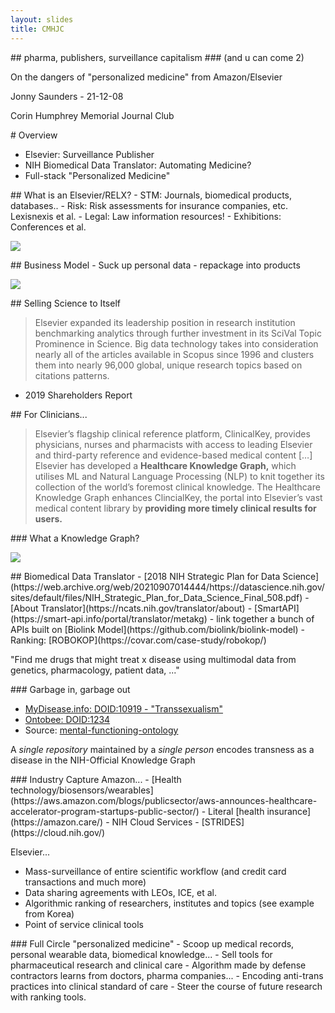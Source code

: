 ```yaml
---
layout: slides
title: CMHJC
---
```


<section data-markdown>
## pharma, publishers, surveillance capitalism 
### (and u can come 2)

On the dangers of "personalized medicine" from Amazon/Elsevier

Jonny Saunders - 21-12-08

Corin Humphrey Memorial Journal Club
</section>
<section data-markdown>
# Overview

- Elsevier: Surveillance Publisher
- NIH Biomedical Data Translator: Automating Medicine?
- Full-stack "Personalized Medicine"
</section>

<section data-markdown>
## What is an Elsevier/RELX?
- STM: Journals, biomedical products, databases..
- Risk: Risk assessments for insurance companies, etc. Lexisnexis et al.
- Legal: Law information resources!
- Exhibitions: Conferences et al.

![](elsevier-divisions.png)

</section>

<section data-markdown>
## Business Model
- Suck up personal data
- repackage into products

![](personaldata.png)

</section>

<section data-markdown>
## Selling Science to Itself

> Elsevier expanded its leadership position in research institution benchmarking analytics through further investment in its SciVal Topic Prominence in Science. Big data technology takes into consideration nearly all of the articles available in Scopus since 1996 and clusters them into nearly 96,000 global, unique research topics based on citations patterns.

- 2019 Shareholders Report
</section>

<section data-markdown>
## For Clinicians...

> Elsevier’s flagship clinical reference platform, ClinicalKey, provides physicians, nurses and pharmacists with access to leading Elsevier and third-party reference and evidence-based medical content […] Elsevier has developed a **Healthcare Knowledge Graph,** which utilises ML and Natural Language Processing (NLP) to knit together its collection of the world’s foremost clinical knowledge. The Healthcare Knowledge Graph enhances ClincialKey, the portal into Elsevier’s vast medical content library by **providing more timely clinical results for users.**

</section>

<section data-markdown data-background-color="white">
### What a Knowledge Graph?

![](kg.png)
</section>

<section data-markdown>
## Biomedical Data Translator
- [2018 NIH Strategic Plan for Data Science](https://web.archive.org/web/20210907014444/https://datascience.nih.gov/sites/default/files/NIH_Strategic_Plan_for_Data_Science_Final_508.pdf)
- [About Translator](https://ncats.nih.gov/translator/about)
- [SmartAPI](https://smart-api.info/portal/translator/metakg) - link together a bunch of APIs built on [Biolink Model](https://github.com/biolink/biolink-model)
- Ranking: [ROBOKOP](https://covar.com/case-study/robokop/)

"Find me drugs that might treat x disease using multimodal data from genetics, pharmacology, patient data, ..."
</section>

<section data-markdown>
### Garbage in, garbage out

- [MyDisease.info: DOID:10919 - "Transsexualism"](http://mydisease.info/v1/query?q=%22DOID%3A10919%22)
- [Ontobee: DOID:1234](http://www.ontobee.org/ontology/DOID?iri=http://purl.obolibrary.org/obo/DOID_1234)
- Source: [mental-functioning-ontology](https://github.com/jannahastings/mental-functioning-ontology/blob/8428cdf4d6de09c09ac2791e0034eed844fdadc3/ontology/external/doid-slim.owl#L2118-L2133)

A *single repository* maintained by a *single person* encodes transness as a disease in the NIH-Official Knowledge Graph
</section>

<section data-markdown>
### Industry Capture
Amazon...
- [Health technology/biosensors/wearables](https://aws.amazon.com/blogs/publicsector/aws-announces-healthcare-accelerator-program-startups-public-sector/)
- Literal [health insurance](https://amazon.care/)
- NIH Cloud Services - [STRIDES](https://cloud.nih.gov/)

Elsevier...
- Mass-surveillance of entire scientific workflow (and credit card transactions and much more)
- Data sharing agreements with LEOs, ICE, et al.
- Algorithmic ranking of researchers, institutes and topics (see example from Korea)
- Point of service clinical tools
</section>

<section data-markdown>
### Full Circle "personalized medicine"
- Scoop up medical records, personal wearable data, biomedical knowledge...
- Sell tools for pharmaceutical research and clinical care
- Algorithm made by defense contractors learns from doctors, pharma companies...
- Encoding anti-trans practices into clinical standard of care
- Steer the course of future research with ranking tools.
</section>

